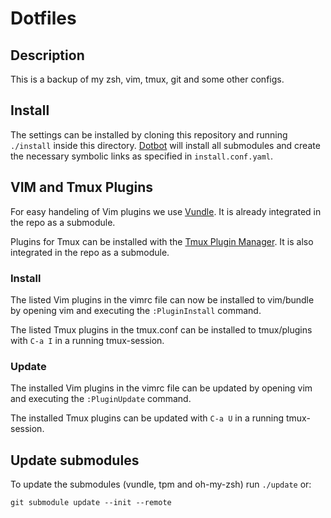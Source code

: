 # Dotfiles
## Description
This is a backup of my zsh, vim, tmux, git and some other configs.
## Install
The settings can be installed by cloning this repository and running `./install` inside this directory.
[Dotbot](https://github.com/anishathalye/dotbot) will install all submodules and create the necessary symbolic links as specified in `install.conf.yaml`.

## VIM and Tmux Plugins 
For easy handeling of Vim plugins we use [Vundle](https://github.com/gmarik/vundle). It is already integrated in the repo as a submodule. 

Plugins for Tmux can be installed with the [Tmux Plugin Manager](https://github.com/tmux-plugins/tpm). It is also integrated in the repo as a submodule.

### Install
The listed Vim plugins in the vimrc file can now be installed to vim/bundle by opening vim and executing the `:PluginInstall` command.

The listed Tmux plugins in the tmux.conf can be installed to tmux/plugins with `C-a I` in a running tmux-session. 

### Update
The installed Vim plugins in the vimrc file can be updated by opening vim and executing the `:PluginUpdate` command.

The installed Tmux plugins can be updated  with `C-a U` in a running tmux-session. 

## Update submodules
To update the submodules (vundle, tpm and oh-my-zsh) run `./update` or:

    git submodule update --init --remote
